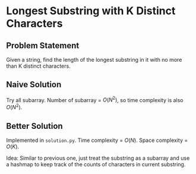 # Longest Substring with K Distinct Characters

## Problem Statement

Given a string, find the length of the longest substring in it with no more than K distinct characters.

## Naive Solution

Try all subarray. Number of subarray = $O(N^2)$, so time complexity is also $O(N^2)$.

## Better Solution

Implemented in `solution.py`. Time complexity = $O(N)$. Space complexity = $O(K)$.

Idea: Similar to previous one, just treat the substring as a subarray and use a hashmap to keep track of the counts of characters in current substring.